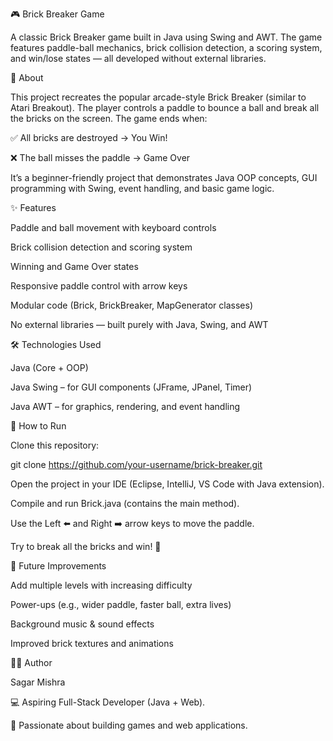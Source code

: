🎮 Brick Breaker Game

A classic Brick Breaker game built in Java using Swing and AWT. The game features paddle-ball mechanics, brick collision detection, a scoring system, and win/lose states — all developed without external libraries.

📖 About

This project recreates the popular arcade-style Brick Breaker (similar to Atari Breakout). The player controls a paddle to bounce a ball and break all the bricks on the screen. The game ends when:

✅ All bricks are destroyed → You Win!

❌ The ball misses the paddle → Game Over

It’s a beginner-friendly project that demonstrates Java OOP concepts, GUI programming with Swing, event handling, and basic game logic.

✨ Features

Paddle and ball movement with keyboard controls

Brick collision detection and scoring system

Winning and Game Over states

Responsive paddle control with arrow keys

Modular code (Brick, BrickBreaker, MapGenerator classes)

No external libraries — built purely with Java, Swing, and AWT

🛠️ Technologies Used

Java (Core + OOP)

Java Swing – for GUI components (JFrame, JPanel, Timer)

Java AWT – for graphics, rendering, and event handling

🚀 How to Run

Clone this repository:

git clone https://github.com/your-username/brick-breaker.git


Open the project in your IDE (Eclipse, IntelliJ, VS Code with Java extension).

Compile and run Brick.java (contains the main method).

Use the Left ⬅️ and Right ➡️ arrow keys to move the paddle.

Try to break all the bricks and win! 🎉


📌 Future Improvements

Add multiple levels with increasing difficulty

Power-ups (e.g., wider paddle, faster ball, extra lives)

Background music & sound effects

Improved brick textures and animations

👨‍💻 Author

Sagar Mishra

💻 Aspiring Full-Stack Developer (Java + Web).

🚀 Passionate about building games and web applications.
